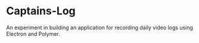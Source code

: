 # Captains-Log
An experiment in building an application for recording daily video logs using Electron and Polymer.
